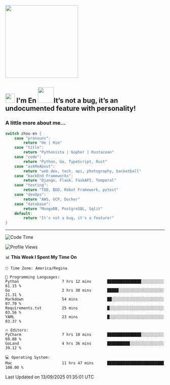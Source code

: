 <img align='center' src="https://media.giphy.com/media/GP1TJJSV4Ys1r64q2A/giphy.gif" width="230">

<h2><img src="https://emojis.slackmojis.com/emojis/images/1531849430/4246/blob-sunglasses.gif?1531849430" width="30"/> I'm En <img src="https://media.giphy.com/media/12oufCB0MyZ1Go/giphy.gif" width="50">It’s not a bug, it’s an undocumented feature with personality!</h2>


<!-- <img align='right' src="https://media.giphy.com/media/M9gbBd9nbDrOTu1Mqx/giphy.gif" width="230"> -->


### A little more about me... 
<!--
```javascript
const zhou-en = {
    pronouns: "He" | "Him",
    title: "Pythonista" | "Gopher" | "Rustacean",
    code: ["Python", "Go", "Rust", "TypeScript"],
    askMeAbout: ["web dev", "tech", "app dev", "photography"],
    technologies: {
        backEnd: {
            python: ["Django", "Flask", "FaskAPI"],
            go: []
        },
        scraping: ["selenium", "scrapy", "spider"],
        testing: ["Robot Framework"],
        devOps: ["AWS", "Docker", "GCP", "Nginx"],
        databases: ["mongo", "postgresql", "sqlite"],
        misc: ["Firebase", "Heroku"]
    },
    architecture: ["Event Driven Architecture", "Microservices"],
    currentFocus: ["Temporal", "Rust"],
    funFact: "It's not a bug, it's a feature!"
};
```
  -->

```go
switch zhou-en {
    case "pronouns":
        return "He | Him"
    case "title":
        return "Pythonista | Gopher | Rustacean"
    case "code":
        return "Python, Go, TypeScript, Rust"
    case "askMeAbout":
        return "web dev, tech, api, photography, basketball"
    case "backEnd Frameworks":
        return "Django, Flask, FaskAPI, Temporal"
    case "testing":
        return "TDD, BDD, Robot Framework, pytest"
    case "devOps":
        return "AWS, GCP, Docker"
    case "database":
        return "MongoDB, PostgreSQL, Sqlit"
    default:
        return "It's not a bug, it's a feature!"
}
```




---
<!--START_SECTION:waka-->
![Code Time](http://img.shields.io/badge/Code%20Time-2%2C513%20hrs%2011%20mins-blue)

![Profile Views](http://img.shields.io/badge/Profile%20Views-1-blue)

📊 **This Week I Spent My Time On** 

```text
🕑︎ Time Zone: America/Regina

💬 Programming Languages: 
Python                   7 hrs 12 mins       ███████████████░░░░░░░░░░   61.15 % 
Go                       2 hrs 30 mins       █████░░░░░░░░░░░░░░░░░░░░   21.31 % 
Markdown                 54 mins             ██░░░░░░░░░░░░░░░░░░░░░░░   07.70 % 
Requirements.txt         25 mins             █░░░░░░░░░░░░░░░░░░░░░░░░   03.56 % 
YAML                     23 mins             █░░░░░░░░░░░░░░░░░░░░░░░░   03.37 % 

🔥 Editors: 
PyCharm                  7 hrs 10 mins       ███████████████░░░░░░░░░░   60.88 % 
GoLand                   4 hrs 36 mins       ██████████░░░░░░░░░░░░░░░   39.12 % 

💻 Operating System: 
Mac                      11 hrs 47 mins      █████████████████████████   100.00 % 
```


 Last Updated on 13/09/2025 01:35:01 UTC
<!--END_SECTION:waka-->
